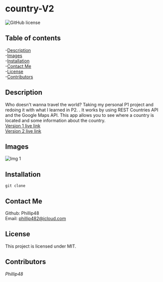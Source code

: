 # country-V2  
![GitHub license](https://img.shields.io/badge/license-MIT-blue.svg)  
  
## Table of contents   
-[Description](#Description)   
-[Images](#Images)     
-[Installation](#Installation)  
-[Contact Me](#Contact-Me)    
-[License](#License)  
-[Contributors](#Contributors)  

## Description  
Who doesn't wanna travel the world? Taking my personal P1 project and redoing it with what I learned in P2.  . It works by using REST Countries API and the Google Maps API. This app allows you to see where a country is located and some information about the country.   
[Version 1 live link](https://phillip48.github.io/Country-API/)  
[Version 2 live link]()   

## Images  
![Img 1]()  

## Installation     
`git clone `  

## Contact Me  
Github: Phillip48  
Email: phillip482@icloud.com  

## License
This project is licensed under MIT.

## Contributors  
*Phillip48*  
